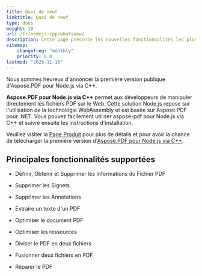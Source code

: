 ```yaml
---
title: Quoi de neuf 
linktitle: Quoi de neuf
type: docs
weight: 10
url: /fr/nodejs-cpp/whatsnew/
description: Cette page présente les nouvelles fonctionnalités les plus populaires d'Aspose.PDF pour Node.js via C++ qui ont été introduites dans les versions récentes.
sitemap:
    changefreq: "monthly"
    priority: 0.8
lastmod: "2023-11-16"
---
```


Nous sommes heureux d'annoncer la première version publique d'Aspose.PDF pour Node.js via C++.

**Aspose.PDF pour Node.js via C++** permet aux développeurs de manipuler directement les fichiers PDF sur le Web. Cette solution Node.js repose sur l'utilisation de la technologie WebAssembly et est basée sur Aspose.PDF pour .NET. Vous pouvez facilement utiliser aspose-pdf pour Node.js via C++ et suivre ensuite les instructions d'installation.

Veuillez visiter la [Page Produit](https://products.aspose.com/pdf/nodejs-cpp/) pour plus de détails et pour avoir la chance de télécharger la première version d'[Aspose.PDF pour Node.js via C++]().

## **Principales fonctionnalités supportées**

- Définir, Obtenir et Supprimer les Informations du Fichier PDF
- Supprimer les Signets
- Supprimer les Annotations

- Extraire un texte d'un PDF
- Optimiser le document PDF  
- Optimiser les ressources  
- Diviser le PDF en deux fichiers  
- Fusionner deux fichiers en PDF  
- Réparer le PDF